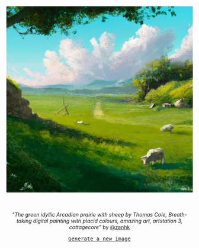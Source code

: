 
<div align="center">
  <a href="https://zank.it" target="_blank"><img src="https://raw.githubusercontent.com/zanhk/zanhk/main/images/77.png" width="1024px"></a>
  <br>
  <br>
  <br>
  <p class="has-text-grey"><i>"The green idyllic Arcadian prairie with sheep by Thomas Cole, Breath-taking digital painting with placid colours, amazing art, artstation 3, cottagecore"</i> by <a href="https://github.com/zanhk" target="_blank">@zanhk</a></p>
  <p><samp><a href="https://github.com/zanhk/zanhk/discussions/new?category=prompt">Generate a new image</a></samp></p>
</div>
